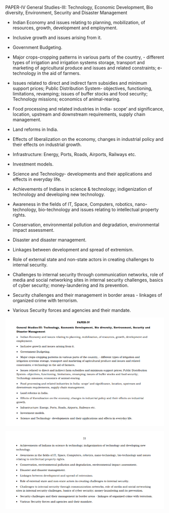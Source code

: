 PAPER-IV
General Studies-III: Technology, Economic Development, Bio diversity, Environment, Security and
Disaster Management


- Indian Economy and issues relating to planning, mobilization, of resources, growth, development and
employment.


- Inclusive growth and issues arising from it.

- Government Budgeting.

- Major crops-cropping patterns in various parts of the country, - different types of irrigation and
irrigation systems storage, transport and marketing of agricultural produce and issues and related
constraints; e-technology in the aid of farmers.


- Issues related to direct and indirect farm subsidies and minimum support prices; Public Distribution
System- objectives, functioning, limitations, revamping; issues of buffer stocks and food security;
Technology missions; economics of animal-rearing.


- Food processing and related industries in India- scope’ and significance, location, upstream and
downstream requirements, supply chain management.


- Land reforms in India.


- Effects of liberalization on the economy, changes in industrial policy and their effects on industrial
growth.


- Infrastructure: Energy, Ports, Roads, Airports, Railways etc.

- Investment models.

- Science and Technology- developments and their applications and effects in everyday life. 

- Achievements of Indians in science & technology; indigenization of technology and developing new
technology.


- Awareness in the fields of IT, Space, Computers, robotics, nano-technology, bio-technology and issues
relating to intellectual property rights.


- Conservation, environmental pollution and degradation, environmental impact assessment.


- Disaster and disaster management.


- Linkages between development and spread of extremism.


- Role of external state and non-state actors in creating challenges to internal security.

- Challenges to internal security through communication networks, role of media and social networking
sites in internal security challenges, basics of cyber security; money-laundering and its prevention.


- Security challenges and their management in border areas - linkages of organized crime with terrorism.

- Various Security forces and agencies and their mandate. 


![alt text](image.png)

![alt text](image-1.png)